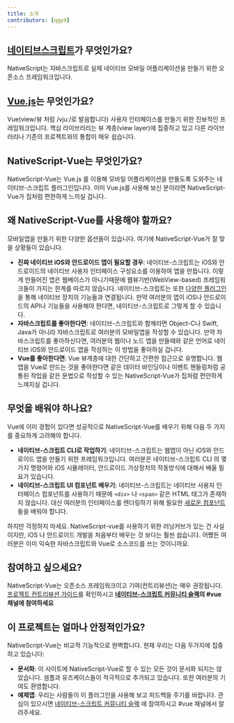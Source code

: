 ```yaml
---
title: 소개
contributors: [qgp9]
---
```


## [네이티브스크립트](https://www.nativescript.org/)가 무엇인가요?

NativeScript는 자바스크립트로 실제 네이티브 모바일 어플리케이션을 만들기 위한 오픈소스 프레임워크입니다.

## [Vue.js](https://vuejs.org/)는 무엇인가요?

Vue(view/뷰 처럼 /vjuː/로 발음합니다) 사용자 인터페이스를 만들기 위한 진보적인 프레임워크입니다. 핵심 라이브러리는 뷰  계층(view layer)에 집중하고 있고 다른 라이브러리나 기존의 프로젝트와의 통합이 매우 쉽습니다.

## NativeScript-Vue는 무엇인가요?

NativeScript-Vue는 Vue.js 를 이용해 모바일 어플리케이션을 만들도록 도와주는 네이티브-스크립트 플러그인입니다. 이미 Vue.js를 사용해 보신 분이라면 NativeScript-Vue가 집처럼 편한하게 느끼실 겁니다.

## 왜 NativeScript-Vue를 사용해야 할까요?

모바일앱을 만들기 위한 다양한 옵션들이 있습니다. 여기에 NativeScript-Vue가 잘 맞을 상황들이 있습니다.

* **진짜 네이티브 iOS와 안드로이드 앱이 필요할 경우**: 네이티브-스크립트는 iOS와 안드로이드의 네이티브 사용자 인터페이스 구성요소를 이용하여 앱을 만듭니다. 이렇게 만들어진 앱은 웹베이스가 아니기때문에 웹뷰기반(WebView-based) 프레임워크들이 가지는 한계를 따르지 않습니다. 네이티브-스크립트는 또한 [다양한 플러그인](http://market.nativescript.org/)을 통해 네이티브 장치의 기능들과 연결됩니다. 만약 여러분의 앱이 iOS나 안드로이드의 API나 기능들을 사용해야 한다면, 네이티브-스크립트로 그렇게 할 수 있습니다.
* **자바스크립트를 좋아한다면**: 네이티브-스크립트와 함께라면 Object-C나 Swift, Java가 아니라 자바스크립트로 여러분의 모바일앱을 작성할 수 있습니다. 만약 자바스크립트를 좋아하신다면, 여러분의 웹이나 노드 앱을 만들때와 같은 언어로 네이티브 iOS와 안드로이드 앱을 작성하는 이 방법을 좋아하실 겁니다.
* **Vue를 좋아한다면**: Vue 뷰계층에 대한 간단하고 간편한 접근으로 유명합니다. 웹앱을 Vue로 만드는 것을 좋아한다면 같은 데이터 바인딩이나 이벤트 핸들링처럼 공통된 작업을 같은 문법으로 작성할 수 있는 NativeScript-Vue가 집처럼 편안하게 느껴지실 겁니다.

## 무엇을 배워야 하나요?

Vue에 이미 경험이 있다면 성공적으로 NativeScript-Vue를 배우기 위해 다음 두 가지를 중요하게 고려해야 합니다.

* **네이티브-스크립트 CLI로 작업하기**: 네이티브-스크립트는 웹앱이 아닌 iOS와 안드로이드 앱을 만들기 위한 프레임워크입니다. 여러분은 네이티브-스크립트 CLI 의 몇가지 명령어와 iOS 시뮬레이터, 안드로이드 가상장치의 작동방식에 대해서 배울 필요가 있습니다.
* **네이티브-스크립트 UI 컴포넌트 배우기**: 네이티브-스크립트는 네이티브 사용자 인터페이스 컴포넌트를 사용하기 때문에 `<div>` 나 `<span>` 같은 HTML 태그가 존재하지 않습니다. 대신 여러분의 인터페이스를 렌더링하기 위해 필요한 [새로운 컴포넌트](https://docs.nativescript.org/ui/components)들을 배워야 합니다.

하지만 걱정하지 마세요. NativeScript-vue를 사용하기 위한 러닝커브가 있는 건 사실이지만, iOS 나 안드로이드 개발을 처음부터 배우는 것 보다는 훨씬 쉽습니다. 어쨌든 여러분은 이미 익숙한 자바스크립트와 Vue로 소스코드를 쓰는 것이니까요.

## 참여하고 싶으세요?

NativeScript-Vue는 오픈소스 프레임워크이고 기여(컨트리뷰션)는 매우 권장됩니다. [프로젝트 컨트리뷰션 가이드](https://github.com/nativescript-vue/nativescript-vue/blob/master/CONTRIBUTING.md)를 확인하시고 **[네이티브-스크립트 커뮤니티 슬랙](https://developer.telerik.com/wp-login.php?action=slack-invitation)의 #vue 채널에 참여하세요**

## 이 프로젝트는 얼마나 안정적인가요?

NativeScript-Vue는 비교적 기능적으로 완벽합니다. 현재 우리는 다음 두가지에 집중하고 있습니다:

* **문서화**: 이 사이트에 NativeScript-Vue로 할 수 있는 모든 것이 문서화 되지는 않았습니다. 샘플과 유즈케이스들이 적극적으로 추가되고 있습니다. 또한 여러분의 기여도 환영합니다.
* **예제앱**: 우리는 사람들이 이 플러그인을 사용해 보고 피드백을 주기를 바랍니다. 관심이 있으시면 [네이티브-스크립트 커뮤니티 슬랙](https://developer.telerik.com/wp-login.php?action=slack-invitation) 에 참여하시고 #vue 채널에서 알려주세요.
